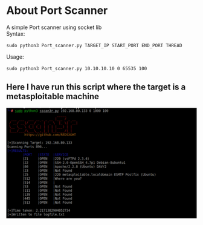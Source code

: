 # About Port Scanner
A simple Port scanner using socket lib
<br>Syntax:

    sudo python3 Port_scanner.py TARGET_IP START_PORT END_PORT THREAD

Usage:
    
    sudo python3 Port_scanner.py 10.10.10.10 0 65535 100 
    
    
## Here I have run this script where the target is a metasploitable machine

![alt test](https://github.com/REDSXGHT/pythonscripts/blob/main/Pictures/network%20scanner.py.png)
